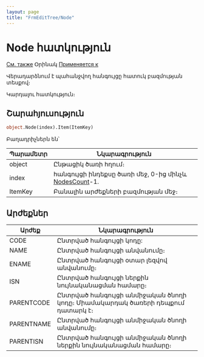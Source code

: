 ```yaml
---
layout: page
title: "FrmEditTree/Node"
---
```



# Node հատկություն

[См. также](../FrmEditTree.md) Օրինակ [Применяется к](../FrmEditTree.md)

Վերադարձնում է պահանջվող հանգույցը հատուկ բազմության տեսքով։

Կարդալու հատկություն։


## Շարահյուսություն

``` vb
object.Node(index).Item(ItemKey)
```
Բաղադրիչներն են՝


| Պարամետր | Նկարագրություն |
|--|--|
| object |  Ընթացիկ ծառի հղում։|
| index | հանգույցի ինդեքսը ծառի մեջ, 0-ից մինչև [NodesCount](NodesCount.html)-1. |
| ItemKey | Բանալին արժեքների բազմության մեջ։ |


## Արժեքներ


| Արժեք | Նկարագրություն |
|--|--|
| CODE | Ընտրված հանգույցի կոդը:  |
| NAME | Ընտրված հանգույցի անվանումը։  |
| ENAME | Ընտրված հանգույցի օտար լեզվով անվանումը։  |
| ISN | Ընտրված հանգույցի ներքին նույնականացման համարը։ |
| PARENTCODE | Ընտրված հանգույցի անմիջական ծնողի կոդը։ Միամակարդակ ծառերի դեպքում դատարկ է։ |
| PARENTNAME | Ընտրված հանգույցի անմիջական ծնողի անվանումը։ |
| PARENTISN | Ընտրված հանգույցի անմիջական ծնողի ներքին նույնականացման համարը։|

